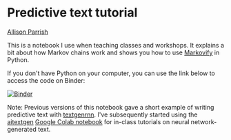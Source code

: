 # Predictive text tutorial

[Allison Parrish](http://www.decontextualize.com/)

This is a notebook I use when teaching classes and workshops. It explains a bit
about how Markov chains work and shows you how to use
[Markovify](https://github.com/jsvine/markovify) in Python.

If you don't have Python on your computer, you can use the link below to access
the code on Binder:

[![Binder](https://mybinder.org/badge_logo.svg)](https://mybinder.org/v2/gh/aparrish/predictive-text-and-text-generation/master?filepath=predictive-text-and-text-generation.ipynb)

Note: Previous versions of this notebook gave a short example of writing
predictive text with [textgenrnn](https://github.com/minimaxir/textgenrnn).
I've subsequently started using the [aitextgen](https://github.com/minimaxir/aitextgen)
[Google Colab
notebook](https://colab.research.google.com/drive/15qBZx5y9rdaQSyWpsreMDnTiZ5IlN0zD?usp=sharing)
for in-class tutorials on neural network-generated text.

